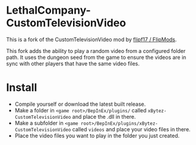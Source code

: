 # LethalCompany-CustomTelevisionVideo

This is a fork of the CustomTelevisionVideo mod by [flipf17 / FlipMods](https://thunderstore.io/c/lethal-company/p/FlipMods/CustomTelevisionVideo/source/).

This fork adds the ability to play a random video from a configured folder path. It uses the dungeon seed from the game to ensure the videos are in sync with other players that have the same video files.

# Install

* Compile yourself or download the latest built release.
* Make a folder in `<game root>/BepInEx/plugins/` called `xBytez-CustomTelevisionVideo` and place the .dll in there.
* Make a subfolder in `<game root>/BepInEx/plugins/xBytez-CustomTelevisionVideo` called `videos` and place your video files in there.
* Place the video files you want to play in the folder you just created.